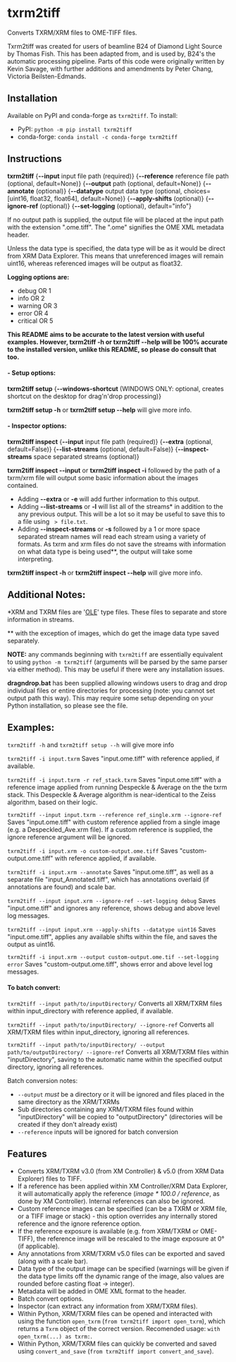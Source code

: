 # txrm2tiff

Converts TXRM/XRM files to OME-TIFF files.

Txrm2tiff was created for users of beamline B24 of Diamond Light Source by Thomas Fish. This has been adapted from, and is used by, B24's the automatic processing pipeline. Parts of this code were originally written by Kevin Savage, with further additions and amendments by Peter Chang, Victoria Beilsten-Edmands.

## Installation

Available on PyPI and conda-forge as `txrm2tiff`. To install:
- PyPI: `python -m pip install txrm2tiff`
- conda-forge: `conda install -c conda-forge txrm2tiff`

## Instructions

**txrm2tiff** {**--input** input file path (required)} {**--reference** reference file path (optional, default=None)} {**--output** path (optional, default=None)} {**--annotate** (optional)} {**--datatype** output data type (optional, choices=[uint16, float32, float64], default=None)} {**--apply-shifts** (optional)} {**--ignore-ref** (optional)} {**--set-logging** (optional), default="info"}

If no output path is supplied, the output file will be placed at the input path with the extension ".ome.tiff". The ".ome" signifies the OME XML metadata header.

Unless the data type is specified, the data type will be as it would be direct from XRM Data Explorer. This means that unreferenced images will remain uint16, whereas referenced images will be output as float32.

**Logging options are:**
* debug OR 1
* info OR 2
* warning OR 3
* error OR 4
* critical OR 5

**This README aims to be accurate to the latest version with useful examples. However, **txrm2tiff -h** or **txrm2tiff --help** will be 100% accurate to the installed version, unlike this README, so please do consult that too.**
&nbsp;

#### - Setup options:
**txrm2tiff setup** {**--windows-shortcut** (WINDOWS ONLY: optional, creates shortcut on the desktop for drag'n'drop processing)}

**txrm2tiff setup -h** or **txrm2tiff setup --help** will give more info.
&nbsp;

#### - Inspector options:
**txrm2tiff inspect** {**--input** input file path (required)} {**--extra** (optional, default=False)} {**--list-streams** (optional, default=False)} {**--inspect-streams** space separated streams (optional)}

**txrm2tiff inspect --input** or **txrm2tiff inspect -i** followed by the path of a txrm/xrm file will output some basic information about the images contained.
  - Adding **--extra** or **-e** will add further information to this output.
  - Adding **--list-streams** or **-l** will list all of the streams\* in addition to the any previous output. This will be a lot so it may be useful to save this to a file using ` > file.txt`.
  - Adding **--inspect-streams** or **-s** followed by a 1 or more space separated stream names will read each stream using a variety of formats. As txrm and xrm files do not save the streams with information on what data type is being used\*\*, the output will take some interpreting.

**txrm2tiff inspect -h** or **txrm2tiff inspect --help** will give more info.

## Additional Notes:

\*XRM and TXRM files are '[OLE](https://en.wikipedia.org/wiki/Object_Linking_and_Embedding)' type files. These files to separate and store information in streams.

\*\* with the exception of images, which do get the image data type saved separately.

**NOTE:** any commands beginning with `txrm2tiff` are essentially equivalent to using `python -m txrm2tiff` (arguments will be parsed by the same parser via either method). This may be useful if there were any installation issues.

**dragndrop.bat** has been supplied allowing windows users to drag and drop individual files or entire directories for processing (note: you cannot set output path this way). This may require some setup depending on your Python installation, so please see the file.


## Examples:

`txrm2tiff -h` and `txrm2tiff setup --h` will give more info

`txrm2tiff -i input.txrm`
Saves "input.ome.tiff" with reference applied, if available.

`txrm2tiff -i input.txrm -r ref_stack.txrm`
Saves "input.ome.tiff" with a reference image applied from running Despeckle \& Average on the the txrm stack. This Despeckle \& Average algorithm is near-identical to the Zeiss algorithm, based on their logic.

`txrm2tiff --input input.txrm --reference ref_single.xrm --ignore-ref`
Saves "input.ome.tiff" with custom reference applied from a single image (e.g. a Despeckled_Ave.xrm file). If a custom reference is supplied, the ignore reference argument will be ignored.

`txrm2tiff -i input.xrm -o custom-output.ome.tiff`
Saves "custom-output.ome.tiff" with reference applied, if available.

`txrm2tiff -i input.xrm --annotate`
Saves "input.ome.tiff", as well as a separate file "input_Annotated.tiff", which has annotations overlaid (if annotations are found) and scale bar.

`txrm2tiff --input input.xrm --ignore-ref --set-logging debug`
Saves "input.ome.tiff" and ignores any reference, shows debug and above level log messages.

`txrm2tiff --input input.xrm --apply-shifts --datatype uint16`
Saves "input.ome.tiff", applies any available shifts within the file, and saves the output as uint16.

`txrm2tiff -i input.xrm --output custom-output.ome.tif --set-logging error`
Saves "custom-output.ome.tiff", shows error and above level log messages.

#### **To batch convert:**

`txrm2tiff --input path/to/inputDirectory/`
Converts all XRM/TXRM files within input_directory with reference applied, if available.

`txrm2tiff --input path/to/inputDirectory/ --ignore-ref`
Converts all XRM/TXRM files within input_directory, ignoring all references.

`txrm2tiff --input path/to/inputDirectory/ --output path/to/outputDirectory/ --ignore-ref`
Converts all XRM/TXRM files within "inputDirectory", saving to the automatic name within the specified output directory, ignoring all references.

Batch conversion notes:
* `--output` _must_ be a directory or it will be ignored and files placed in the same directory as the XRM/TXRMs
* Sub directories containing any XRM/TXRM files found within "inputDirectory" will be copied to "outputDirectory" (directories will be created if they don't already exist)
* `--reference` inputs will be ignored for batch conversion


## Features
* Converts XRM/TXRM v3.0 (from XM Controller) & v5.0 (from XRM Data Explorer) files to TIFF.
* If a reference has been applied within XM Controller/XRM Data Explorer, it will automatically apply the reference (_image * 100.0 / reference_, as done by XM Controller). Internal references can also be ignored.
* Custom reference images can be specified (can be a TXRM or XRM file, or a TIFF image or stack) - this option overrides any internally stored reference and the ignore reference option.
* If the reference exposure is available (e.g. from XRM/TXRM or OME-TIFF), the reference image will be rescaled to the image exposure at 0° (if applicable).
* Any annotations from XRM/TXRM v5.0 files can be exported and saved (along with a scale bar).
* Data type of the output image can be specified (warnings will be given if the data type limits off the dynamic range of the image, also values are rounded before casting float -> integer).
* Metadata will be added in OME XML format to the header.
* Batch convert options.
* Inspector (can extract any information from XRM/TXRM files).
* Within Python, XRM/TXRM files can be opened and interacted with using the function `open_txrm` (`from txrm2tiff import open_txrm`), which returns a `Txrm` object of the correct version. Recomended usage: `with open_txrm(...) as txrm:`.
* Within Python, XRM/TXRM files can quickly be converted and saved using `convert_and_save` (`from txrm2tiff import convert_and_save`).
